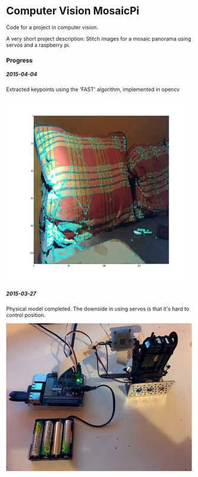 # Computer Vision MosaicPi
Code for a project in computer vision.

A very short project description: Stitch images for a mosaic panorama using servos and a raspberry pi.

### Progress

##### 2015-04-04
Extracted keypoints using the 'FAST' algorithm, implemented in opencv
<p align="center">
<img src="images/sample7.png" height="500" alt="Screenshot"/>
</p>

##### 2015-03-27
Physical model completed. The downside in using servos is that it's hard to control position.

<p align="center">
<img src="images/model.jpg" height="400" alt="Screenshot"/>
</p>
